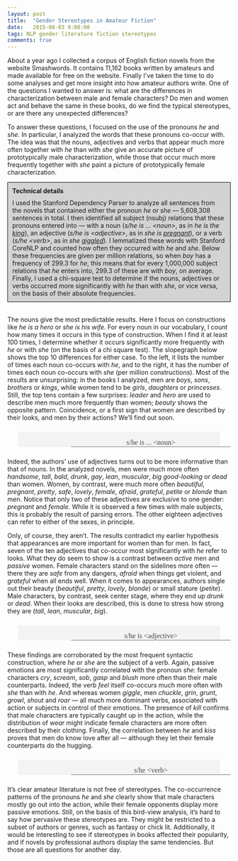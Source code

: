 ```yaml
---
layout: post
title:  "Gender Stereotypes in Amateur Fiction"
date:   2015-08-03 9:00:00
tags: NLP gender literature fiction stereotypes
comments: true
---
```

<script src="http://d3js.org/d3.v3.js"></script>

<p>About a year ago I collected a corpus of English fiction novels from the website Smashwords. It contains
    11,162 books written by amateurs and made available for free on the website.
    Finally I've taken the time to do some analyses and get more insight into how amateur authors write. One of the
    questions I wanted to answer is: what are the differences in characterization between male and female characters?
    Do men and women act and behave the same in these books, do we find the typical stereotypes, or are there any
    unexpected differences?
</p>

<style>
    .graph { color: #444; background: #f3f3f3; font: normal 12px "Adobe Garamond Pro", "Palatino", serif; margin: 2em; }
    header { margin: 20px 0 20px 120px; border-bottom: 1px solid #6c6c6c; width: 360px; position: relative; }
    h2 { font-size: 16px; font-weight: normal; text-shadow: #fff 0 1px 0; margin: 0 0 0 0; padding: 0; }
    small { color: #a3a3a3; font-size: 10px; position: absolute; top: 0.6em; right: 0;}
    a { color: #a3a3a3; }

    text.label { fill: #444; }
    text.label.start { text-anchor: end; }
    line.slope { stroke: #444; stroke-width: 1; }

    .missing text.label { display: none; }
    .missing line.slope { display: none; }

    .over text.label { fill: #bb2629; font-size: 14px !important; font-weight: bold; }
    .over line.slope { stroke: #bb2629; stroke-width: 2; }

    .boxed { border: 1px solid black ; background-color: lightgray; }
    .in_box {margin: 10px 10px 10px 10px; }
</style>

<p>
    To answer these questions, I focused on the use of the pronouns <em>he</em>
    and <em>she</em>. In particular, I analyzed the words that these
    pronouns co-occur with. The idea was that the nouns, adjectives and verbs that appear
    much more often together with <em>he</em> than with <em>she</em> give an accurate picture
    of prototypically male characterization, while those that occur much more frequently together
    with <em>she</em> paint a picture of prototypically female characterization.
</p>

<div class="boxed">
<h4 class="in_box">Technical details</h4>
<p class="in_box">
    I used the
    Stanford Dependency Parser to analyze all sentences from the novels that contained either the pronoun
    <em>he</em> or <em>she</em> &mdash; 5,608,308 sentences in total. I then identified all subject (nsubj)
    relations that these pronouns entered into &mdash; with a noun (<em>s/he is ... &lt;noun&gt;</em>, as in
    <em>he is the <u>king</u></em>), an adjective (<em>s/he is &lt;adjective&gt;</em>, as in <em>she is <u>pregnant</u></em>),
    or a verb (<em>s/he &lt;verb&gt;</em>, as in <em>she <u>giggled</u></em>). I lemmatized these words with
    Stanford CoreNLP and counted how often they occurred with <em>he</em> and <em>she</em>. Below these frequencies
    are given per million relations, so when <em>boy</em> has a frequency of 299.3 for <em>he</em>, this
    means that for every 1,000,000 subject relations that <em>he</em> enters into, 299.3 of these are with
    <em>boy</em>, on average. Finally, I used a chi-square test to determine if the nouns, adjectives or verbs
    occurred more significantly with <em>he</em> than with <em>she</em>, or vice versa, on the basis of their
    absolute frequencies.
</p>
</div><br/>

<p class="indent">
    The nouns give the most predictable results. Here I focus on constructions like <em>he is a hero</em> or
    <em>she is his wife</em>. For every noun in our vocabulary, I count how many times it occurs in this
    type of construction. When I find it at least 100 times, I determine whether it occurs significantly
    more frequently with <em>he</em> or with <em>she</em> (on the basis of a chi square test). The slopegraph
    below shows the top 10 differences for either case. To the left, it lists the number of times each noun
    co-occurs with <em>he</em>, and to the right, it has the number of times each noun co-occurs with <em>she</em>
    (per million constructions). Most of the results are unsurprising: in the books I analyzed,
    men are <em>boys</em>, <em>sons</em>,
    <em>brothers</em> or <em>kings</em>, while women tend to be <em>girls</em>, <em>daughters</em> or
    <em>princesses</em>. Still, the top tens contain a few surprises: <em>leader</em> and <em>hero</em> are
    used to describe men much more frequently than women; <em>beauty</em> shows the opposite pattern. Coincidence,
    or a first sign that women are described by their looks, and men by their actions? We’ll find out soon.
 </p>

<div class="graph">
    <header><br/>
        <h2>
            s/he is ... &lt;noun&gt;
        </h2>
    </header>
    <div id="chart_noun"></div>
</div>


<p>
    Indeed, the authors’ use of adjectives turns out to be more informative than that of nouns. In the analyzed novels,
    men were much more often <em>handsome</em>,
    <em>tall</em>, <em>bald</em>, <em>drunk</em>, <em>gay</em>, <em>lean</em>, <em>muscular</em>, <em>big</em>
    <em>good-looking</em> or <em>dead</em> than women. Women, by contrast, were much more often <em>beautiful</em>,
    <em>pregnant</em>, <em>pretty</em>, <em>safe</em>, <em>lovely</em>, <em>female</em>, <em>afraid</em>, <em>grateful</em>,
    <em>petite</em> or <em>blonde</em> than men. Notice that only two of these adjectives are exclusive to one
    gender: <em>pregnant</em> and <em>female</em>. While it is observed a few times with male subjects, this is probably the result
    of parsing errors. The other eighteen adjectives can refer to either of the sexes, in principle.
</p>

<p>
    Only, of course, they aren’t. The results contradict my earlier hypothesis that appearances are more important
    for women than for men. In fact, seven of the ten adjectives that co-occur most significantly with <em>he</em>
    refer to looks. What they do seem to show is a contrast between <em>active</em> men and <em>passive</em> women.
    Female characters stand on the sidelines more often &mdash; there they are <em>safe</em> from any dangers,
    <em>afraid</em> when things get violent, and <em>grateful</em> when all ends well. When it comes to appearances,
    authors single out their beauty (<em>beautiful</em>, <em>pretty</em>, <em>lovely</em>, <em>blonde</em>) or
    small stature (<em>petite</em>). Male characters, by contrast, seek center stage, where they end up <em>drunk</em>
    or <em>dead</em>. When their looks are described, this is done to stress how strong they are (<em>tall</em>,
    <em>lean</em>, <em>muscular</em>, <em>big</em>).
</p>

<div class="graph">
    <header><br/>
        <h2>
            s/he is &lt;adjective&gt;
        </h2>
    </header>
    <div id="chart_adj"></div>
</div>

<p>
    These findings are corroborated by the most frequent syntactic construction, where <em>he</em> or <em>she</em> are
    the subject of a verb. Again, passive emotions are most significantly correlated with the pronoun <em>she</em>:
    female characters <em>cry</em>, <em>scream</em>, <em>sob</em>, <em>gasp</em> and <em>blush</em> more often than their male
    counterparts. Indeed, the verb <em>feel</em> itself co-occurs much more often with <em>she</em> than with
    <em>he</em>. And whereas women <em>giggle</em>, men <em>chuckle</em>, <em>grin</em>, <em>grunt</em>, <em>growl</em>,
    <em>shout</em> and <em>roar</em> &mdash; all much more dominant verbs, associated with action or subjects in control
    of their emotions. The presence of <em>kill</em> confirms that male characters are typically caught up in the action,
    while the distribution of <em>wear</em> might indicate female characters are more often described by their clothing.
    Finally, the correlation between <em>he</em> and <em>kiss</em> proves that men do know love after all &mdash;
    although they let their female counterparts do the hugging.
</p>

<div class="graph">
    <header><br/>
        <h2>
            s/he &lt;verb&gt;
        </h2>
    </header>
    <div id="chart_verb"></div>
</div>

<p>
    It’s clear amateur literature is not free of stereotypes. The co-occurrence patterns of the pronouns <em>he</em>
    and <em>she</em> clearly show that male characters mostly go out into the action, while their female opponents
    display more passive emotions. Still, on the basis of this bird-view analysis,
    it’s hard to say how pervasive these stereotypes are. They might be restricted to a subset of authors or genres,
    such as fantasy or chick lit. Additionally, it would be interesting to see if stereotypes in books affected their
    popularity, and if novels by professional authors display the same tendencies.
    But those are all questions for another day.
</p>

<script>
  data = null;
  d3.csv('/data/gender_noun.csv', function(csv) {
    data = csv;
    // console.log("CSV", csv);
    var
        words = csv.map( function(d) { return d["verb"] }),
        data = csv
                      .map( function(d) {
                        var r = {
                          label: d["verb"],
                          he: parseFloat(d["he"]), // Math.log(parseFloat(d["he"])),
                          she: parseFloat(d["she"]), //Math.log(parseFloat(d["she"])),
                          //he_raw: parseFloat(d["he"]),
                          //she_raw: parseFloat(d["she"])
                        };
                        console.log(r);
                        return r;
                      })
                      //Require countries to have both values present
                      .filter(function(d) { return (!isNaN(d.he) && !isNaN(d.she)); }),
        // Extract the values for every country for both years in the dataset for the scale
        values = data
                      .map( function(d) { return d3.round(d.he, 5); })
                      .filter( function(d) { return d; } )
                      .concat(
                        data
                          .map( function(d) { return d3.round(d.she, 5); } )
                          .filter( function(d) { return d; } )
                      )
                      .sort(function (a,b) {return a - b;})
                      .reverse(),
        // Return true for countries without start/end values
        missing = function(d) { return !d.he || !d.she; },

        // Format values for labels
        label_format = function(value) { return d3.format(".1f")(d3.round(value, 1)); },

        font_size = 12,
        margin = 0,
        width = 800,
        // height = words.length * font_size*1.5 + margin,
        height = 400,

        chart = d3.select("#chart_noun").append("svg")
                   .attr("width", width)
                   .attr("height", height*1.9);


    // Scales and positioning
    var slope = d3.scale.ordinal()
                  .domain(values)
                  .rangePoints([margin, height]);

	//Go through the list of countries in order, adding additional space as necessary.
	var min_h_spacing = 1.2 * font_size, // 1.2 is standard font height:line space ratio
		previousY = 0,
		thisY,
		additionalSpacing;
	//Preset the Y positions (necessary only for the lower side)
	//These are used as suggested positions.
	data.forEach(function(d) {
		d.startY = slope(d3.round(d.he,5)); //slope(d3.round(d.he,1))
		d.endY = slope(d3.round(d.she,5));
	});
	//Loop over the higher side (right) values, adding space to both sides if there's a collision
	data
		.sort(function(a,b) {
			if (a.she == b.she) return 0;
			return (a.she < b.she) ? -1 : +1;
		})
		.forEach(function(d) {
			thisY = d.endY; //position "suggestion"
			additionalSpacing = d3.max([0, d3.min([(min_h_spacing - (thisY - previousY)), min_h_spacing])]);
	
			//Adjust all Y positions lower than this end's original Y position by the delta offset to preserve slopes:
			data.forEach(function(dd) {
				if (dd.startY >= d.endY) dd.startY += additionalSpacing;
				if (dd.endY >= d.endY) dd.endY += additionalSpacing;
			});
		
			previousY = thisY;
		});

	//Loop over the lower side (left) values, adding space to both sides if there's a collision
	previousY = 0;
	data
		.sort(function(a,b) {
			if (a.startY == b.startY) return 0;
			return (a.startY < b.startY) ? -1 : +1;
		})
		.forEach(function(d) {
			thisY = d.startY; //position "suggestion"
			additionalSpacing = d3.max([0, d3.min([(min_h_spacing - (thisY - previousY)), min_h_spacing])]);
	
			//Adjust all Y positions lower than this start's original Y position by the delta offset to preserve slopes:
			data.forEach(function(dd) {
				if (dd.endY >= d.startY) dd.endY += additionalSpacing;
				if (dd.label != d.label && dd.startY >= d.startY) dd.startY += additionalSpacing;
			});
			previousY = thisY;
		});

    // Countries
    var word = chart.selectAll("g.word")
                    .data( data )
                    .enter()
                    .append("g")
                    .attr("class", "word")
                    .classed("missing", function(d) { return missing(d); });

    word
      .on("mouseover", function(d,i) { return d3.select(this).classed("over", true); })
      .on("mouseout", function(d,i) { return d3.select(this).classed("over", false); });

    // ** Left column
    word
      .append("text")
      .classed("label start", true)
      .attr("x", 100)
      .attr("y", function(d) {return d.startY;})
      //.attr("y", function(d,i) { var rounded = d3.round(d.he, 1); return slope(rounded) })
      .attr("xml:space", "preserve")
      .style("font-size", font_size)
      .text(function(d) { return d.label+ " " + label_format(d.he); });

    // ** Right column
    word
      .append("text")
      .classed("label end", true)
      .attr("x", width-300)
      .attr("y", function(d) {return d.endY;})
      //.attr("y", function(d,i) { var rounded = d3.round(d.she, 1); return slope(rounded) })
      .attr("xml:space", "preserve")
      .style("font-size", font_size)
      .text(function(d) { return label_format(d.she) + " " + d.label; });

    // ** Slope lines
    word
      .append("line")
      .classed("slope", function(d) { return d.he || d.she; })
      .attr("x1", 110)
      .attr("x2", width-310)
      .attr("y1", function(d,i) {
        return d.he && d.she ? d.startY - font_size/2 + 2 : null;
      })
      .attr("y2", function(d,i) {
        return d.she && d.she ? d.endY - font_size/2 + 2 : null;
      });

    return chart;
  });
</script>


<script>
  data = null;
  d3.csv('/data/gender.csv', function(csv) {
    data = csv;
    // console.log("CSV", csv);
    var
        words = csv.map( function(d) { return d["verb"] }),
        data = csv
                      .map( function(d) {
                        var r = {
                          label: d["verb"],
                          he: parseFloat(d["he"]), // Math.log(parseFloat(d["he"])),
                          she: parseFloat(d["she"]), //Math.log(parseFloat(d["she"])),
                          //he_raw: parseFloat(d["he"]),
                          //she_raw: parseFloat(d["she"])
                        };
                        console.log(r);
                        return r;
                      })
                      //Require countries to have both values present
                      .filter(function(d) { return (!isNaN(d.he) && !isNaN(d.she)); }),
        // Extract the values for every country for both years in the dataset for the scale
        values = data
                      .map( function(d) { return d3.round(d.he, 5); })
                      .filter( function(d) { return d; } )
                      .concat(
                        data
                          .map( function(d) { return d3.round(d.she, 5); } )
                          .filter( function(d) { return d; } )
                      )
                      .sort(function (a,b) {return a - b;})
                      .reverse(),
        // Return true for countries without start/end values
        missing = function(d) { return !d.he || !d.she; },

        // Format values for labels
        label_format = function(value) { return d3.format(".1f")(d3.round(value, 1)); },

        font_size = 12,
        margin = 0,
        width = 800,
        // height = words.length * font_size*1.5 + margin,
        height = 360,

        chart = d3.select("#chart_adj").append("svg")
                   .attr("width", width)
                   .attr("height", height*1.9);


    // Scales and positioning
    var slope = d3.scale.ordinal()
                  .domain(values)
                  .rangePoints([margin, height]);

	//Go through the list of countries in order, adding additional space as necessary.
	var min_h_spacing = 1.2 * font_size, // 1.2 is standard font height:line space ratio
		previousY = 0,
		thisY,
		additionalSpacing;
	//Preset the Y positions (necessary only for the lower side)
	//These are used as suggested positions.
	data.forEach(function(d) {
		d.startY = slope(d3.round(d.he,5)); //slope(d3.round(d.he,1))
		d.endY = slope(d3.round(d.she,5));
	});
	//Loop over the higher side (right) values, adding space to both sides if there's a collision
	data
		.sort(function(a,b) {
			if (a.she == b.she) return 0;
			return (a.she < b.she) ? -1 : +1;
		})
		.forEach(function(d) {
			thisY = d.endY; //position "suggestion"
			additionalSpacing = d3.max([0, d3.min([(min_h_spacing - (thisY - previousY)), min_h_spacing])]);

			//Adjust all Y positions lower than this end's original Y position by the delta offset to preserve slopes:
			data.forEach(function(dd) {
				if (dd.startY >= d.endY) dd.startY += additionalSpacing;
				if (dd.endY >= d.endY) dd.endY += additionalSpacing;
			});

			previousY = thisY;
		});

	//Loop over the lower side (left) values, adding space to both sides if there's a collision
	previousY = 0;
	data
		.sort(function(a,b) {
			if (a.startY == b.startY) return 0;
			return (a.startY < b.startY) ? -1 : +1;
		})
		.forEach(function(d) {
			thisY = d.startY; //position "suggestion"
			additionalSpacing = d3.max([0, d3.min([(min_h_spacing - (thisY - previousY)), min_h_spacing])]);

			//Adjust all Y positions lower than this start's original Y position by the delta offset to preserve slopes:
			data.forEach(function(dd) {
				if (dd.endY >= d.startY) dd.endY += additionalSpacing;
				if (dd.label != d.label && dd.startY >= d.startY) dd.startY += additionalSpacing;
			});
			previousY = thisY;
		});

    // Countries
    var word = chart.selectAll("g.word")
                    .data( data )
                    .enter()
                    .append("g")
                    .attr("class", "word")
                    .classed("missing", function(d) { return missing(d); });

    word
      .on("mouseover", function(d,i) { return d3.select(this).classed("over", true); })
      .on("mouseout", function(d,i) { return d3.select(this).classed("over", false); });

    // ** Left column
    word
      .append("text")
      .classed("label start", true)
      .attr("x", 100)
      .attr("y", function(d) {return d.startY;})
      //.attr("y", function(d,i) { var rounded = d3.round(d.he, 1); return slope(rounded) })
      .attr("xml:space", "preserve")
      .style("font-size", font_size)
      .text(function(d) { return d.label+ " " + label_format(d.he); });

    // ** Right column
    word
      .append("text")
      .classed("label end", true)
      .attr("x", width-300)
      .attr("y", function(d) {return d.endY;})
      //.attr("y", function(d,i) { var rounded = d3.round(d.she, 1); return slope(rounded) })
      .attr("xml:space", "preserve")
      .style("font-size", font_size)
      .text(function(d) { return label_format(d.she) + " " + d.label; });

    // ** Slope lines
    word
      .append("line")
      .classed("slope", function(d) { return d.he || d.she; })
      .attr("x1", 110)
      .attr("x2", width-310)
      .attr("y1", function(d,i) {
        return d.he && d.she ? d.startY - font_size/2 + 2 : null;
      })
      .attr("y2", function(d,i) {
        return d.she && d.she ? d.endY - font_size/2 + 2 : null;
      });

    return chart;
  });
</script>

<script>
  data = null;
  d3.csv('/data/gender.csv', function(csv) {
    data = csv;
    // console.log("CSV", csv);
    var
        words = csv.map( function(d) { return d["verb"] }),
        data = csv
                      .map( function(d) {
                        var r = {
                          label: d["verb"],
                          he: parseFloat(d["he"]), // Math.log(parseFloat(d["he"])),
                          she: parseFloat(d["she"]), //Math.log(parseFloat(d["she"])),
                          //he_raw: parseFloat(d["he"]),
                          //she_raw: parseFloat(d["she"])
                        };
                        console.log(r);
                        return r;
                      })
                      //Require countries to have both values present
                      .filter(function(d) { return (!isNaN(d.he) && !isNaN(d.she)); }),
        // Extract the values for every country for both years in the dataset for the scale
        values = data
                      .map( function(d) { return d3.round(d.he, 5); })
                      .filter( function(d) { return d; } )
                      .concat(
                        data
                          .map( function(d) { return d3.round(d.she, 5); } )
                          .filter( function(d) { return d; } )
                      )
                      .sort(function (a,b) {return a - b;})
                      .reverse(),
        // Return true for countries without start/end values
        missing = function(d) { return !d.he || !d.she; },

        // Format values for labels
        label_format = function(value) { return d3.format(".1f")(d3.round(value, 1)); },

        font_size = 12,
        margin = 0,
        width = 800,
        // height = words.length * font_size*1.5 + margin,
        height = 360,

        chart = d3.select("#chart_verb").append("svg")
                   .attr("width", width)
                   .attr("height", height*1.9);


    // Scales and positioning
    var slope = d3.scale.ordinal()
                  .domain(values)
                  .rangePoints([margin, height]);

	//Go through the list of countries in order, adding additional space as necessary.
	var min_h_spacing = 1.2 * font_size, // 1.2 is standard font height:line space ratio
		previousY = 0,
		thisY,
		additionalSpacing;
	//Preset the Y positions (necessary only for the lower side)
	//These are used as suggested positions.
	data.forEach(function(d) {
		d.startY = slope(d3.round(d.he,5)); //slope(d3.round(d.he,1))
		d.endY = slope(d3.round(d.she,5));
	});
	//Loop over the higher side (right) values, adding space to both sides if there's a collision
	data
		.sort(function(a,b) {
			if (a.she == b.she) return 0;
			return (a.she < b.she) ? -1 : +1;
		})
		.forEach(function(d) {
			thisY = d.endY; //position "suggestion"
			additionalSpacing = d3.max([0, d3.min([(min_h_spacing - (thisY - previousY)), min_h_spacing])]);

			//Adjust all Y positions lower than this end's original Y position by the delta offset to preserve slopes:
			data.forEach(function(dd) {
				if (dd.startY >= d.endY) dd.startY += additionalSpacing;
				if (dd.endY >= d.endY) dd.endY += additionalSpacing;
			});

			previousY = thisY;
		});

	//Loop over the lower side (left) values, adding space to both sides if there's a collision
	previousY = 0;
	data
		.sort(function(a,b) {
			if (a.startY == b.startY) return 0;
			return (a.startY < b.startY) ? -1 : +1;
		})
		.forEach(function(d) {
			thisY = d.startY; //position "suggestion"
			additionalSpacing = d3.max([0, d3.min([(min_h_spacing - (thisY - previousY)), min_h_spacing])]);

			//Adjust all Y positions lower than this start's original Y position by the delta offset to preserve slopes:
			data.forEach(function(dd) {
				if (dd.endY >= d.startY) dd.endY += additionalSpacing;
				if (dd.label != d.label && dd.startY >= d.startY) dd.startY += additionalSpacing;
			});
			previousY = thisY;
		});

    // Countries
    var word = chart.selectAll("g.word")
                    .data( data )
                    .enter()
                    .append("g")
                    .attr("class", "word")
                    .classed("missing", function(d) { return missing(d); });

    word
      .on("mouseover", function(d,i) { return d3.select(this).classed("over", true); })
      .on("mouseout", function(d,i) { return d3.select(this).classed("over", false); });

    // ** Left column
    word
      .append("text")
      .classed("label start", true)
      .attr("x", 100)
      .attr("y", function(d) {return d.startY;})
      //.attr("y", function(d,i) { var rounded = d3.round(d.he, 1); return slope(rounded) })
      .attr("xml:space", "preserve")
      .style("font-size", font_size)
      .text(function(d) { return d.label+ " " + label_format(d.he); });

    // ** Right column
    word
      .append("text")
      .classed("label end", true)
      .attr("x", width-300)
      .attr("y", function(d) {return d.endY;})
      //.attr("y", function(d,i) { var rounded = d3.round(d.she, 1); return slope(rounded) })
      .attr("xml:space", "preserve")
      .style("font-size", font_size)
      .text(function(d) { return label_format(d.she) + " " + d.label; });

    // ** Slope lines
    word
      .append("line")
      .classed("slope", function(d) { return d.he || d.she; })
      .attr("x1", 110)
      .attr("x2", width-310)
      .attr("y1", function(d,i) {
        return d.he && d.she ? d.startY - font_size/2 + 2 : null;
      })
      .attr("y2", function(d,i) {
        return d.she && d.she ? d.endY - font_size/2 + 2 : null;
      });

    return chart;
  });
</script>

